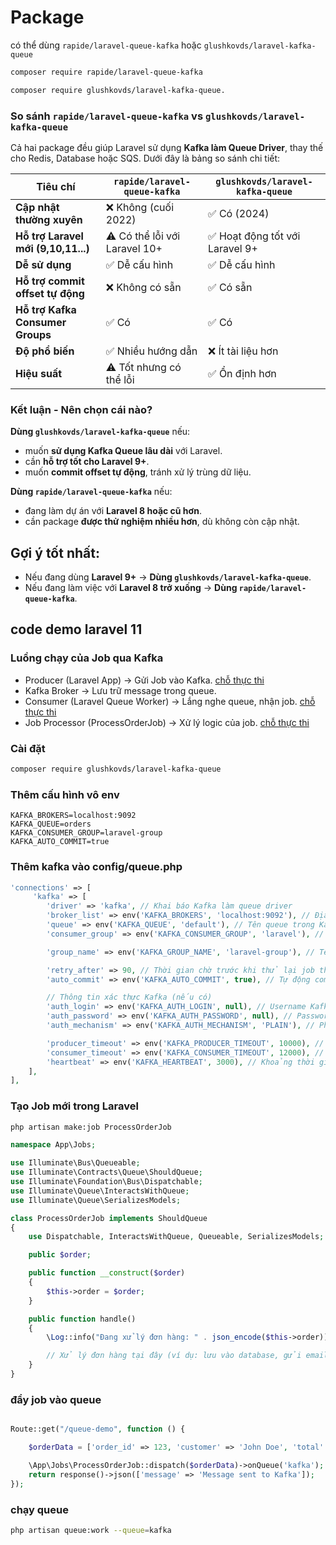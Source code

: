 # Package

có thể dùng `rapide/laravel-queue-kafka` hoặc `glushkovds/laravel-kafka-queue`

```sh
composer require rapide/laravel-queue-kafka
```

```sh
composer require glushkovds/laravel-kafka-queue.
```

### So sánh `rapide/laravel-queue-kafka` vs `glushkovds/laravel-kafka-queue`

Cả hai package đều giúp Laravel sử dụng **Kafka làm Queue Driver**, thay thế cho Redis, Database hoặc SQS. Dưới đây là bảng so sánh chi tiết:

| Tiêu chí                            | `rapide/laravel-queue-kafka`  | `glushkovds/laravel-kafka-queue` |
| ----------------------------------- | ----------------------------- | -------------------------------- |
| **Cập nhật thường xuyên**           | ❌ Không (cuối 2022)          | ✅ Có (2024)                     |
| **Hỗ trợ Laravel mới (9,10,11...)** | ⚠️ Có thể lỗi với Laravel 10+ | ✅ Hoạt động tốt với Laravel 9+  |
| **Dễ sử dụng**                      | ✅ Dễ cấu hình                | ✅ Dễ cấu hình                   |
| **Hỗ trợ commit offset tự động**    | ❌ Không có sẵn               | ✅ Có sẵn                        |
| **Hỗ trợ Kafka Consumer Groups**    | ✅ Có                         | ✅ Có                            |
| **Độ phổ biến**                     | ✅ Nhiều hướng dẫn            | ❌ Ít tài liệu hơn               |
| **Hiệu suất**                       | ⚠️ Tốt nhưng có thể lỗi       | ✅ Ổn định hơn                   |

### Kết luận - Nên chọn cái nào?

**Dùng `glushkovds/laravel-kafka-queue`** nếu:

- muốn **sử dụng Kafka Queue lâu dài** với Laravel.
- cần **hỗ trợ tốt cho Laravel 9+**.
- muốn **commit offset tự động**, tránh xử lý trùng dữ liệu.

**Dùng `rapide/laravel-queue-kafka`** nếu:

- đang làm dự án với **Laravel 8 hoặc cũ hơn**.
- cần package **được thử nghiệm nhiều hơn**, dù không còn cập nhật.

## Gợi ý tốt nhất:

- Nếu đang dùng **Laravel 9+** → **Dùng `glushkovds/laravel-kafka-queue`**.
- Nếu đang làm việc với **Laravel 8 trở xuống** → **Dùng `rapide/laravel-queue-kafka`**.

## code demo laravel 11

### Luồng chạy của Job qua Kafka

- Producer (Laravel App) → Gửi Job vào Kafka. [chỗ thực thi](#đẩy-job-vào-queue)
- Kafka Broker → Lưu trữ message trong queue.
- Consumer (Laravel Queue Worker) → Lắng nghe queue, nhận job. [chỗ thực thi](#chạy-queue)
- Job Processor (ProcessOrderJob) → Xử lý logic của job. [chỗ thực thi](#tạo-job-mới-trong-laravel)

### Cài đặt

```sh
composer require glushkovds/laravel-kafka-queue
```

### Thêm cấu hình vô env

```env
KAFKA_BROKERS=localhost:9092
KAFKA_QUEUE=orders
KAFKA_CONSUMER_GROUP=laravel-group
KAFKA_AUTO_COMMIT=true
```

### Thêm kafka vào config/queue.php

```php
'connections' => [
     'kafka' => [
        'driver' => 'kafka', // Khai báo Kafka làm queue driver
        'broker_list' => env('KAFKA_BROKERS', 'localhost:9092'), // Địa chỉ Kafka broker, trong docker thì là kafka:9092
        'queue' => env('KAFKA_QUEUE', 'default'), // Tên queue trong Kafka
        'consumer_group' => env('KAFKA_CONSUMER_GROUP', 'laravel'), // Nhóm consumer xử lý message

        'group_name' => env('KAFKA_GROUP_NAME', 'laravel-group'), // Tên nhóm của consumer trong Kafka

        'retry_after' => 90, // Thời gian chờ trước khi thử lại job thất bại
        'auto_commit' => env('KAFKA_AUTO_COMMIT', true), // Tự động commit offset sau khi xử lý message

        // Thông tin xác thực Kafka (nếu có)
        'auth_login' => env('KAFKA_AUTH_LOGIN', null), // Username Kafka
        'auth_password' => env('KAFKA_AUTH_PASSWORD', null), // Password Kafka
        'auth_mechanism' => env('KAFKA_AUTH_MECHANISM', 'PLAIN'), // Phương thức auth (PLAIN, SCRAM-SHA-256, SCRAM-SHA-512)

        'producer_timeout' => env('KAFKA_PRODUCER_TIMEOUT', 10000), // Timeout khi producer gửi message (10 giây)
        'consumer_timeout' => env('KAFKA_CONSUMER_TIMEOUT', 12000), // Timeout khi consumer lắng nghe message (12 giây)
        'heartbeat' => env('KAFKA_HEARTBEAT', 3000), // Khoảng thời gian gửi heartbeat đến Kafka (3 giây)
    ],
],

```

### Tạo Job mới trong Laravel

```sh
php artisan make:job ProcessOrderJob
```

```php
namespace App\Jobs;

use Illuminate\Bus\Queueable;
use Illuminate\Contracts\Queue\ShouldQueue;
use Illuminate\Foundation\Bus\Dispatchable;
use Illuminate\Queue\InteractsWithQueue;
use Illuminate\Queue\SerializesModels;

class ProcessOrderJob implements ShouldQueue
{
    use Dispatchable, InteractsWithQueue, Queueable, SerializesModels;

    public $order;

    public function __construct($order)
    {
        $this->order = $order;
    }

    public function handle()
    {
        \Log::info("Đang xử lý đơn hàng: " . json_encode($this->order));

        // Xử lý đơn hàng tại đây (ví dụ: lưu vào database, gửi email...)
    }
}
```

### đẩy job vào queue

```php

Route::get("/queue-demo", function () {

    $orderData = ['order_id' => 123, 'customer' => 'John Doe', 'total' => 1000];

    \App\Jobs\ProcessOrderJob::dispatch($orderData)->onQueue('kafka');
    return response()->json(['message' => 'Message sent to Kafka']);
});

```

### chạy queue

```sh
php artisan queue:work --queue=kafka
```
